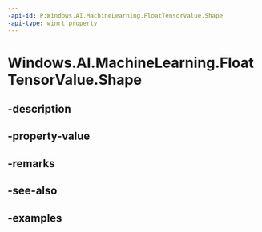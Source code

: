 ```yaml
---
-api-id: P:Windows.AI.MachineLearning.FloatTensorValue.Shape
-api-type: winrt property
---
```


<!-- Property syntax.
public IVectorView<long> Shape { get; }
-->

# Windows.AI.MachineLearning.FloatTensorValue.Shape

## -description

## -property-value

## -remarks

## -see-also

## -examples

